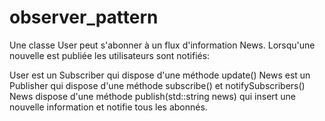 # observer_pattern
Une classe User peut s'abonner à un flux d'information News. Lorsqu'une nouvelle est publiée les utilisateurs sont notifiés:

User est un Subscriber qui dispose d'une méthode update()
News est un Publisher qui dispose d'une méthode subscribe() et notifySubscribers()
News dispose d'une méthode publish(std::string news) qui insert une nouvelle information et notifie tous les abonnés.
